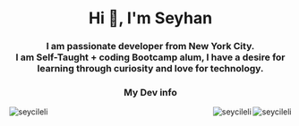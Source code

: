 <h1 align="center">Hi 👋, I'm Seyhan</h1>
<h3 align="center">I am passionate developer from New York City.<br>I am Self-Taught +
    coding Bootcamp alum, I have a desire for learning through curiosity and love for technology.</h3>

<h3 align="center">My Dev info</h3>

<!-- my stats -->
<p><img align="left" src="https://github-readme-stats.vercel.app/api?username=seycileli&show_icons=true"
        alt="seycileli"/></p>

<!-- most used languages -->
<p>
    <img align="right" src="https://github-readme-stats.vercel.app/api/top-langs/?username=seycileli&layout=compact"
         alt="seycileli"/>
</p>

<!-- profile views -->
<p>
    <img align="right"
         src="https://komarev.com/ghpvc/?username=seycileli&label=Profile%20views&color=0e75b6&style=flat"
         alt="seycileli"/>
</p>



